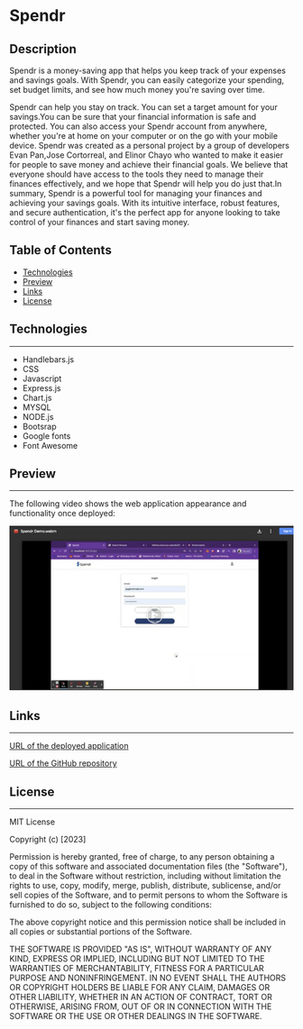#  Spendr


## Description 


Spendr is a money-saving app that helps you keep track of your expenses and savings goals. With Spendr, you can easily categorize your spending, set budget limits, and see how much money you're saving over time.

Spendr can help you stay on track. You can set a target amount for your savings.You can be sure that your financial information is safe and protected. You can also access your Spendr account from anywhere, whether you're at home on your computer or on the go with your mobile device. Spendr was created as a personal project by a group of developers Evan Pan,Jose Cortorreal, and Elinor Chayo who wanted to make it easier for people to save money and achieve their financial goals. We believe that everyone should have access to the tools they need to manage their finances effectively, and we hope that Spendr will help you do just that.In summary, Spendr is a powerful tool for managing your finances and achieving your savings goals. With its intuitive interface, robust features, and secure authentication, it's the perfect app for anyone looking to take control of your finances and start saving money.


## Table of Contents

* [Technologies](#installation)
* [Preview](#preview)
* [Links](#links)
* [License](#license)

## Technologies
<hr>

- Handlebars.js
- CSS
- Javascript
- Express.js
- Chart.js
- MYSQL
- NODE.js
- Bootsrap
- Google fonts
- Font Awesome


 ## Preview
<hr>

The following video shows the web application appearance and functionality once deployed:

[![walkthrough image](/public/assets/image1_copy_720.png)](https://drive.google.com/file/d/1zB-W-oyhZDqz28b88QbxD8cyC7K4jp4H/view)
 


## Links
<hr>

[URL of the deployed application](https://git.heroku.com/spendr-app.git)

[URL of the GitHub repository](https://github.com/elliechayo/spendr)



## License
<hr>

MIT License

Copyright (c) [2023] 

Permission is hereby granted, free of charge, to any person obtaining a copy
of this software and associated documentation files (the "Software"), to deal in the Software without restriction, including without limitation the rights to use, copy, modify, merge, publish, distribute, sublicense, and/or sell copies of the Software, and to permit persons to whom the Software is furnished to do so, subject to the following conditions:

The above copyright notice and this permission notice shall be included in all copies or substantial portions of the Software.

THE SOFTWARE IS PROVIDED "AS IS", WITHOUT WARRANTY OF ANY KIND, EXPRESS OR
IMPLIED, INCLUDING BUT NOT LIMITED TO THE WARRANTIES OF MERCHANTABILITY,
FITNESS FOR A PARTICULAR PURPOSE AND NONINFRINGEMENT. IN NO EVENT SHALL THE
AUTHORS OR COPYRIGHT HOLDERS BE LIABLE FOR ANY CLAIM, DAMAGES OR OTHER
LIABILITY, WHETHER IN AN ACTION OF CONTRACT, TORT OR OTHERWISE, ARISING FROM, OUT OF OR IN CONNECTION WITH THE SOFTWARE OR THE USE OR OTHER DEALINGS IN THE SOFTWARE.